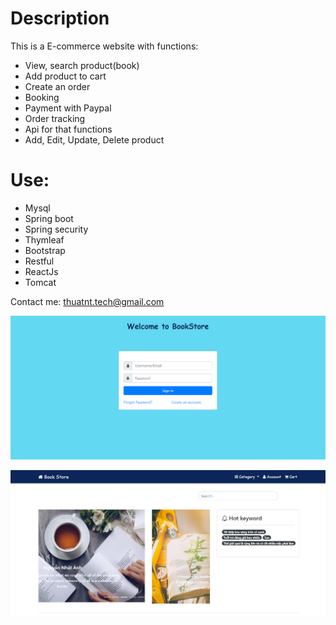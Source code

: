 # Description

This is a E-commerce website with functions:
+ View, search product(book)
+ Add product to cart
+ Create an order
+ Booking
+ Payment with Paypal
+ Order tracking
+ Api for that functions
+ Add, Edit, Update, Delete product

# Use:
- Mysql
- Spring boot
- Spring security
- Thymleaf
- Bootstrap
- Restful
- ReactJs
- Tomcat

Contact me: thuatnt.tech@gmail.com


![Alt text](/src/main/resources/static/images/login.png)

![Alt text](/src/main/resources/static/images/home.png)
